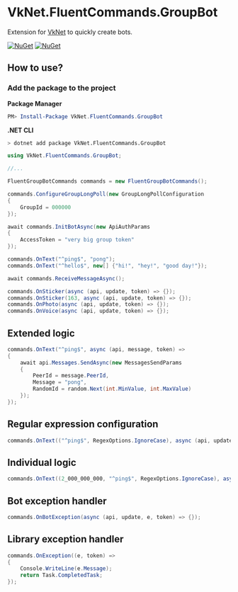 # VkNet.FluentCommands.GroupBot
Extension for [VkNet](https://github.com/vknet/vk) to quickly create bots.

[![NuGet](https://img.shields.io/nuget/v/VkNet.FluentCommands.GroupBot.svg)](https://www.nuget.org/packages/VkNet.FluentCommands.GroupBot/)
[![NuGet](https://img.shields.io/nuget/dt/VkNet.FluentCommands.GroupBot.svg)](https://www.nuget.org/packages/VkNet.FluentCommands.GroupBot/)

## How to use?
### Add the package to the project
**Package Manager**
``` powershell
PM> Install-Package VkNet.FluentCommands.GroupBot
```
**.NET CLI**
``` bash
> dotnet add package VkNet.FluentCommands.GroupBot
```
``` C#
using VkNet.FluentCommands.GroupBot;

//...

FluentGroupBotCommands commands = new FluentGroupBotCommands();

commands.ConfigureGroupLongPoll(new GroupLongPollConfiguration
{
    GroupId = 000000
});

await commands.InitBotAsync(new ApiAuthParams
{
    AccessToken = "very big group token"
});

commands.OnText("^ping$", "pong");
commands.OnText("^hello$", new[] {"hi!", "hey!", "good day!"});

await commands.ReceiveMessageAsync();
```
``` C#
commands.OnSticker(async (api, update, token) => {});
commands.OnSticker(163, async (api, update, token) => {});
commands.OnPhoto(async (api, update, token) => {});
commands.OnVoice(async (api, update, token) => {});
```
## Extended logic
``` C# 
commands.OnText("^ping$", async (api, message, token) =>
{
    await api.Messages.SendAsync(new MessagesSendParams
    {
        PeerId = message.PeerId,
        Message = "pong",
        RandomId = random.Next(int.MinValue, int.MaxValue)
    });
});
```
## Regular expression configuration
``` C#
commands.OnText(("^ping$", RegexOptions.IgnoreCase), async (api, update, token) => {});
```
## Individual logic
``` C#
commands.OnText((2_000_000_000, "^ping$", RegexOptions.IgnoreCase), async (api, update, token) => {});
```
## Bot exception handler
``` C#
commands.OnBotException(async (api, update, e, token) => {});
```

## Library exception handler
``` C#
commands.OnException((e, token) =>
{
    Console.WriteLine(e.Message);
    return Task.CompletedTask;
});
```
